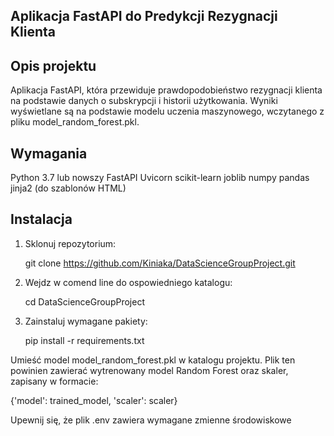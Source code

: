 ## Aplikacja FastAPI do Predykcji Rezygnacji Klienta

## Opis projektu

Aplikacja FastAPI, która przewiduje prawdopodobieństwo rezygnacji klienta na podstawie danych o subskrypcji i historii użytkowania. Wyniki wyświetlane są na podstawie modelu uczenia maszynowego, wczytanego z pliku model_random_forest.pkl.

## Wymagania

Python 3.7 lub nowszy
FastAPI
Uvicorn
scikit-learn
joblib
numpy
pandas
jinja2 (do szablonów HTML)

## Instalacja

1. Sklonuj repozytorium:

   git clone https://github.com/Kiniaka/DataScienceGroupProject.git

2. Wejdz w comend line do ospowiedniego katalogu:

   cd DataScienceGroupProject

3. Zainstaluj wymagane pakiety:

   pip install -r requirements.txt

Umieść model model_random_forest.pkl w katalogu projektu. Plik ten powinien zawierać wytrenowany model Random Forest oraz skaler, zapisany w formacie:

{'model': trained_model, 'scaler': scaler}

Upewnij się, że plik .env zawiera wymagane zmienne środowiskowe
